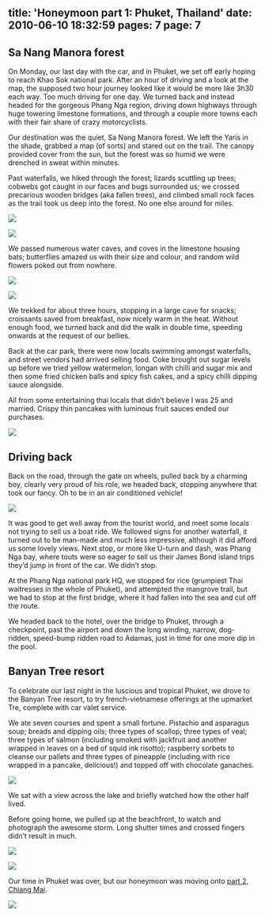 title: 'Honeymoon part 1: Phuket, Thailand'
date: 2010-06-10 18:32:59
pages: 7
page: 7
---

## Sa Nang Manora forest

On Monday, our last day with the car, and in Phuket, we set off early hoping to reach Khao Sok national park. After an hour of driving and a look at the map, the supposed two hour journey looked like it would be more like 3h30 each way. Too much driving for one day. We turned back and instead headed for the gorgeous Phang Nga region, driving down highways through huge towering limestone formations, and through a couple more towns each with their fair share of crazy motorcyclists.

Our destination was the quiet, Sa Nang Manora forest. We left the Yaris in the shade, grabbed a map (of sorts) and stared out on the trail. The canopy provided cover from the sun, but the forest was so humid we were drenched in sweat within minutes.

Past waterfalls, we hiked through the forest; lizards scuttling up trees; cobwebs got caught in our faces and bugs surrounded us; we crossed precarious wooden bridges (aka fallen trees), and climbed small rock faces as the trail took us deep into the forest. No one else around for miles.

[![](http://host.trivialbeing.org/up/small/honeymoon-114.jpg)](http://host.trivialbeing.org/up/honeymoon-114.jpg)

[![](http://host.trivialbeing.org/up/small/honeymoon-117.jpg)](http://host.trivialbeing.org/up/honeymoon-117.jpg)

We passed numerous water caves, and coves in the limestone housing  bats; butterflies amazed us with their size and colour, and random wild flowers poked out from nowhere.

[![](http://host.trivialbeing.org/up/small/honeymoon-118.jpg)](http://host.trivialbeing.org/up/honeymoon-118.jpg)

[![](http://host.trivialbeing.org/up/small/honeymoon-119.jpg)](http://host.trivialbeing.org/up/honeymoon-119.jpg)

We trekked for about three hours, stopping in a large cave for snacks; croissants saved from breakfast, now nicely warm in the heat. Without enough food, we turned back and did the walk in double time, speeding onwards at the request of our bellies.

Back at the car park, there were now locals swimming amongst waterfalls, and street vendors had arrived selling food. Coke brought out sugar levels up before we tried yellow watermelon, longan with chilli and sugar mix and then some fried chicken balls and spicy fish cakes, and a spicy chilli dipping sauce alongside.

All from some entertaining thai locals that didn’t believe I was 25 and married. Crispy thin pancakes with luminous fruit sauces ended our purchases.

[![](http://host.trivialbeing.org/up/small/honeymoon-123.jpg)](http://host.trivialbeing.org/up/honeymoon-123.jpg)

## Driving back

Back on the road, through the gate on wheels, pulled back by a charming boy, clearly very proud of his role, we headed back, stopping anywhere that took our fancy. Oh to be in an air conditioned vehicle!

[![](http://host.trivialbeing.org/up/small/honeymoon-124.jpg)](http://host.trivialbeing.org/up/honeymoon-124.jpg)

It was good to get well away from the tourist world, and meet some locals not trying to sell us a boat ride. We followed signs for another waterfall, it turned out to be man-made and much less impressive, although it did afford us some lovely views. Next stop, or more like U-turn and dash, was Phang Nga bay, where touts were so eager to sell us their James Bond island trips they’d jump in front of the car. We didn’t stop.

At the Phang Nga national park HQ, we stopped for rice (grumpiest Thai waitresses in the whole of Phuket), and attempted the mangrove trail, but we had to stop at the first bridge, where it had fallen into the sea and cut off the route.

We headed back to the hotel, over the bridge to Phuket, through a checkpoint, past the airport and down the long winding, narrow, dog-ridden, speed-bump ridden road to Adamas, just in time for one more dip in the pool.

## Banyan Tree resort

To celebrate our last night in the luscious and tropical Phuket, we drove to the Banyan Tree resort, to try french-vietnamese offerings at the upmarket Tre, complete with car valet service.

We ate seven courses and spent a small fortune. Pistachio and asparagus soup; breads and dipping oils; three types of scallop; three types of veal; three types of salmon (including smoked with jackfruit and another wrapped in leaves on a bed of squid ink risotto); raspberry sorbets to cleanse our pallets and three types of pineapple (including with rice wrapped in a pancake, delicious!) and topped off with chocolate ganaches.

[![](http://host.trivialbeing.org/up/small/honeymoon-125.jpg)](http://host.trivialbeing.org/up/honeymoon-125.jpg)

We sat with a view across the lake and briefly watched how the other half lived.

Before going home, we pulled up at the beachfront, to watch and photograph the awesome storm. Long shutter times and crossed fingers didn’t result in much.

[![](http://host.trivialbeing.org/up/small/honeymoon-127.jpg)](http://host.trivialbeing.org/up/honeymoon-127.jpg)

[![](http://host.trivialbeing.org/up/small/honeymoon-126.jpg)](http://host.trivialbeing.org/up/honeymoon-126.jpg)

Our time in Phuket was over, but our honeymoon was moving onto [part 2, Chiang Mai](/2010/06/honeymoon-part-2-chiang-mai-thailand/).

[![](http://host.trivialbeing.org/up/small/honeymoon-129.jpg)](http://host.trivialbeing.org/up/honeymoon-129.jpg)
